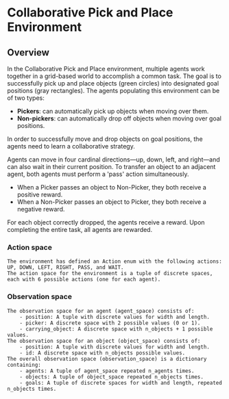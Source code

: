 # Collaborative Pick and Place Environment

## Overview
In the Collaborative Pick and Place environment, multiple agents work together in a grid-based world to accomplish a common task. The goal is to successfully pick up and place objects (green circles) into designated goal positions (gray rectangles). The agents populating this environment can be of two types:

- **Pickers**: can automatically pick up objects when moving over them.
- **Non-pickers**: can automatically drop off objects when moving over goal positions.

In order to successfully move and drop objects on goal positions, the agents need to learn a collaborative strategy.

Agents can move in four cardinal directions—up, down, left, and right—and can also wait in their current position. To transfer an object to an adjacent agent, both agents must perform a 'pass' action simultaneously. 
- When a Picker passes an object to Non-Picker, they both receive a positive reward.
- When a Non-Picker passes an object to Picker, they both receive a negative reward.

For each object correctly dropped, the agents receive a reward. Upon completing the entire task, all agents are rewarded.

### Action space

    The environment has defined an Action enum with the following actions: UP, DOWN, LEFT, RIGHT, PASS, and WAIT.
    The action space for the environment is a tuple of discrete spaces, each with 6 possible actions (one for each agent).

### Observation space

    The observation space for an agent (agent_space) consists of:
        - position: A tuple with discrete values for width and length.
        - picker: A discrete space with 2 possible values (0 or 1).
        - carrying_object: A discrete space with n_objects + 1 possible values.
    The observation space for an object (object_space) consists of:
        - position: A tuple with discrete values for width and length.
        - id: A discrete space with n_objects possible values.
    The overall observation space (observation_space) is a dictionary containing:
        - agents: A tuple of agent_space repeated n_agents times.
        - objects: A tuple of object_space repeated n_objects times.
        - goals: A tuple of discrete spaces for width and length, repeated n_objects times.
